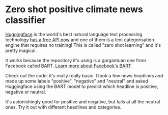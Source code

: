 # Zero shot positive climate news classifier

[Huggingface](http://huggingface.co) is the world's best natural language text processing technology [has a free API now](https://api-inference.huggingface.co/docs/python/html/index.html) and one of them is a text categorisation engine that requires no training! This is called "zero shot learning" and it's pretty magical.

It works because the repository it's using is a gargantuan one from Facebook called BART. [Learn more about Facebook's BART](https://huggingface.co/facebook/bart-large)

Check out the code: it's really really basic. I took a few news headlines and made up some labels "positive", "negative" and "neutral" and asked Huggingface using the BART model to predict which headline is positive, negative or neutral. 

It's astonishingly good for positive and negative, but fails at all the neutral ones. Try it out with different headlines and categories. 


